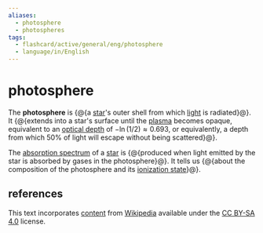 ```yaml
---
aliases:
  - photosphere
  - photospheres
tags:
  - flashcard/active/general/eng/photosphere
  - language/in/English
---
```


# photosphere

The __photosphere__ is {@{a [star](star.md)'s outer shell from which [light](light.md) is radiated}@}. It {@{extends into a star's surface until the [plasma](plasma%20(physics).md) becomes opaque, equivalent to an [optical depth](optical%20depth.md) of $-\ln(1 / 2) \approx 0.693$, or equivalently, a depth from which 50% of light will escape without being scattered}@}. <!--SR:!2028-06-26,1110,350!2026-11-23,540,270-->

The [absorption spectrum](absorption%20spectroscopy.md#absorption%20spectrum) of a [star](star.md) is {@{produced when light emitted by the star is absorbed by gases in the photosphere}@}. It tells us {@{about the composition of the photosphere and its [ionization state](ionization.md)}@}. <!--SR:!2026-01-25,374,290!2027-01-03,623,310-->

## references

This text incorporates [content](https://en.wikipedia.org/wiki/photosphere) from [Wikipedia](Wikipedia.md) available under the [CC BY-SA 4.0](https://creativecommons.org/licenses/by-sa/4.0/) license.
